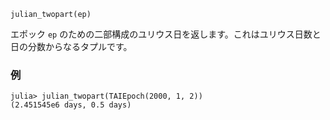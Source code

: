 ```
julian_twopart(ep)
```

エポック `ep` のための二部構成のユリウス日を返します。これはユリウス日数と日の分数からなるタプルです。

### 例

```jldoctest; setup = :(using AstroTime)
julia> julian_twopart(TAIEpoch(2000, 1, 2))
(2.451545e6 days, 0.5 days)
```
